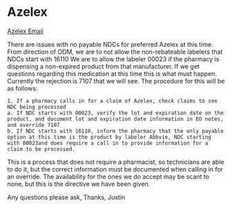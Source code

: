 # Azelex

[Azelex Email](https://mygainwell-my.sharepoint.com/:u:/r/personal/christopher_nguyen_gainwelltechnologies_com/Documents/Evergreen/Emails/FW_%20Azelex.msg?csf=1&web=1&e=exBGCl)

There are issues with no payable NDCs for preferred Azelex at this time.
From direction of ODM, we are to not allow the non-rebateable labelers that NDCs start with 16110
We are to allow the labeler 00023 if the pharmacy is dispensing a non-expired product from that manufacturer.
If we get questions regarding this medication at this time this is what must happen.
Currently the rejection is 7107 that we will see. The procedure for this will be as follows:
 
	1. If a pharmacy calls in for a claim of Azelex, check claims to see NDC being processed
	a. If NDC starts with 00023, verify the lot and expiration date on the product, and document lot and expiration date information in EO notes, and override 7107
	b. If NDC starts with 16110, inform the pharmacy that the only payable option at this time is the product by labeler Abbvie, NDC starting with 00023and does require a call in to provide information for a claim to be processed.
 
This is a process that does not require a pharmacist, so technicians are able to do it, but the correct information must be documented when calling in for an override. The availability for the ones we do accept may be scant to none, but this is the directive we have been given.
 
Any questions please ask,
Thanks,
Justin

